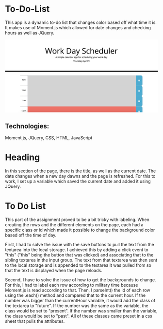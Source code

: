 # To-Do-List

This app is a dynamic to-do list that changes color based off what time it is. It makes use of Moment.js which allowed for date changes and checking hours as well as JQuery.

![To Do List](/images/ToDoList.png)

## Technologies:
Moment.js, JQuery, CSS, HTML, JavaScript

# Heading

In this section of the page, there is the title, as well as the current date. The date changes when a new day dawns and the page is refreshed. For this to work, I set up a variable which saved the current date and added it using JQuery. 

# To Do List

This part of the assignment proved to be a bit tricky with labeling. When creating the rows and the different elements on the page, each had a specific class or id which made it possible to change the background color based off the time of day. 

First, I had to solve the issue with the save buttons to pull the text from the textarea into the local storage. I achieved this by adding a click event to "this" ("this" being the button that was clicked) and associating that to the sibling textarea in the input group. The text from that textarea was then sent to the local storage and is appended to the textarea it was pulled from so that the text is displayed when the page reloads. 

Second, I have to solve the issue of how to get the backgrounds to change. For this, I had to label each row according to military time because Moment.js is read according to that. Then, I parseInt() the id of each row using the .each() method and compared that to the current hour. If the number was bigger than the currentHour variable, it would add the class of the textarea to "future". If the number was the same as the variable, the class would be set to "present". If the number was smaller than the variable, the class would be set to "past". All of these classes came preset in a css sheet that pulls the attributes. 

